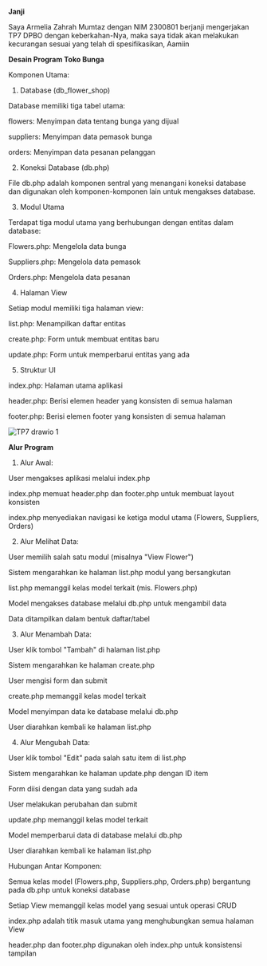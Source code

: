 **Janji**

Saya Armelia Zahrah Mumtaz dengan NIM 2300801 berjanji mengerjakan TP7 DPBO dengan keberkahan-Nya, maka saya tidak akan melakukan kecurangan sesuai yang telah di spesifikasikan, Aamiin



**Desain Program Toko Bunga**



Komponen Utama:
1. Database (db_flower_shop)
   
Database memiliki tiga tabel utama:

flowers: Menyimpan data tentang bunga yang dijual

suppliers: Menyimpan data pemasok bunga

orders: Menyimpan data pesanan pelanggan


2. Koneksi Database (db.php)
   
File db.php adalah komponen sentral yang menangani koneksi database dan digunakan oleh komponen-komponen lain untuk mengakses database.


3. Modul Utama
   
Terdapat tiga modul utama yang berhubungan dengan entitas dalam database:

Flowers.php: Mengelola data bunga

Suppliers.php: Mengelola data pemasok

Orders.php: Mengelola data pesanan


4. Halaman View
   
Setiap modul memiliki tiga halaman view:

list.php: Menampilkan daftar entitas

create.php: Form untuk membuat entitas baru

update.php: Form untuk memperbarui entitas yang ada


5. Struktur UI

index.php: Halaman utama aplikasi

header.php: Berisi elemen header yang konsisten di semua halaman

footer.php: Berisi elemen footer yang konsisten di semua halaman


![TP7 drawio 1](https://github.com/user-attachments/assets/fb28bf3a-9ccf-4a2a-b18b-ea3a792a6a47)


**Alur Program**


1. Alur Awal:

User mengakses aplikasi melalui index.php

index.php memuat header.php dan footer.php untuk membuat layout konsisten

index.php menyediakan navigasi ke ketiga modul utama (Flowers, Suppliers, Orders)



2. Alur Melihat Data:

User memilih salah satu modul (misalnya "View Flower")

Sistem mengarahkan ke halaman list.php modul yang bersangkutan

list.php memanggil kelas model terkait (mis. Flowers.php)

Model mengakses database melalui db.php untuk mengambil data

Data ditampilkan dalam bentuk daftar/tabel



3. Alur Menambah Data:

User klik tombol "Tambah" di halaman list.php

Sistem mengarahkan ke halaman create.php

User mengisi form dan submit

create.php memanggil kelas model terkait

Model menyimpan data ke database melalui db.php

User diarahkan kembali ke halaman list.php



4. Alur Mengubah Data:

User klik tombol "Edit" pada salah satu item di list.php

Sistem mengarahkan ke halaman update.php dengan ID item

Form diisi dengan data yang sudah ada

User melakukan perubahan dan submit

update.php memanggil kelas model terkait

Model memperbarui data di database melalui db.php

User diarahkan kembali ke halaman list.php



Hubungan Antar Komponen:

Semua kelas model (Flowers.php, Suppliers.php, Orders.php) bergantung pada db.php untuk koneksi database

Setiap View memanggil kelas model yang sesuai untuk operasi CRUD

index.php adalah titik masuk utama yang menghubungkan semua halaman View

header.php dan footer.php digunakan oleh index.php untuk konsistensi tampilan
